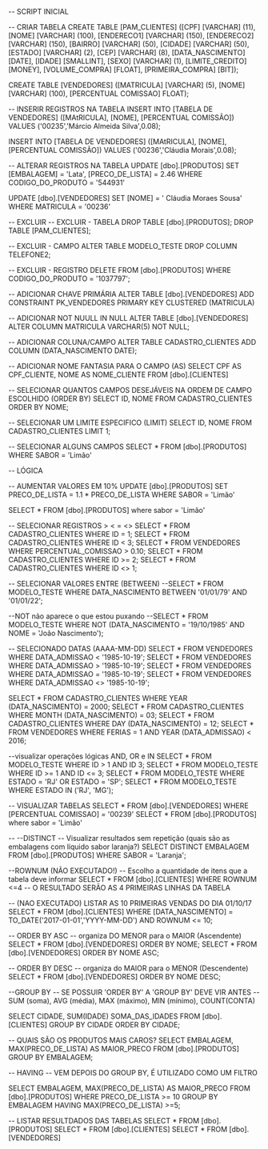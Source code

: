 -- SCRIPT INICIAL

-- CRIAR TABELA
CREATE TABLE [PAM_CLIENTES]
([CPF] [VARCHAR] (11),
[NOME] [VARCHAR] (100),
[ENDERECO1] [VARCHAR] (150),
[ENDERECO2] [VARCHAR] (150),
[BAIRRO] [VARCHAR] (50),
[CIDADE] [VARCHAR] (50),
[ESTADO] [VARCHAR] (2),
[CEP] [VARCHAR] (8),
[DATA_NASCIMENTO] [DATE],
[IDADE] [SMALLINT],
[SEXO] [VARCHAR] (1),
[LIMITE_CREDITO] [MONEY],
[VOLUME_COMPRA] [FLOAT],
[PRIMEIRA_COMPRA] [BIT]);

CREATE TABLE [VENDEDORES]
([MATRICULA] [VARCHAR] (5),
[NOME] [VARCHAR] (100),
[PERCENTUAL COMISSAO] FLOAT);

-- INSERIR REGISTROS NA TABELA
INSERT INTO [TABELA DE VENDEDORES]
([MAtRICULA], [NOME], [PERCENTUAL COMISSÃO])
VALUES
('00235','Márcio Almeida Silva',0.08);

INSERT INTO [TABELA DE VENDEDORES]
([MAtRICULA], [NOME], [PERCENTUAL COMISSÃO])
VALUES
('00236','Cláudia Morais',0.08);

-- ALTERAR REGISTROS NA TABELA
UPDATE [dbo].[PRODUTOS]
SET [EMBALAGEM] = 'Lata',
[PRECO_DE_LISTA] = 2.46 
WHERE CODIGO_DO_PRODUTO = '544931'

UPDATE [dbo].[VENDEDORES] 
SET [NOME] = '	Cláudia Moraes Sousa' WHERE MATRICULA = '00236'

-- EXCLUIR
-- EXCLUIR - TABELA
DROP TABLE [dbo].[PRODUTOS];
DROP TABLE [PAM_CLIENTES];

-- EXCLUIR - CAMPO
ALTER TABLE MODELO_TESTE DROP COLUMN TELEFONE2;

-- EXCLUIR - REGISTRO
DELETE FROM [dbo].[PRODUTOS] WHERE CODIGO_DO_PRODUTO = '1037797';

-- ADICIONAR CHAVE PRIMÁRIA
ALTER TABLE [dbo].[VENDEDORES] ADD CONSTRAINT PK_VENDEDORES PRIMARY KEY CLUSTERED (MATRICULA)

-- ADICIONAR NOT NUULL IN NULL
ALTER TABLE [dbo].[VENDEDORES] ALTER COLUMN MATRICULA VARCHAR(5) NOT NULL;

-- ADICIONAR COLUNA/CAMPO
ALTER TABLE CADASTRO_CLIENTES ADD COLUMN (DATA_NASCIMENTO DATE);

-- ADICIONAR NOME FANTASIA PARA O CAMPO (AS)
SELECT	CPF AS CPF_CLIENTE,  NOME AS NOME_CLIENTE FROM [dbo].[CLIENTES]


-- SELECIONAR QUANTOS CAMPOS DESEJÁVEIS NA ORDEM DE CAMPO ESCOLHIDO (ORDER BY)
SELECT ID, NOME FROM CADASTRO_CLIENTES ORDER BY NOME;

-- SELECIONAR UM LIMITE ESPECIFICO (LIMIT)
SELECT ID, NOME FROM CADASTRO_CLIENTES LIMIT 1;

-- SELECIONAR ALGUNS CAMPOS
SELECT * FROM [dbo].[PRODUTOS] WHERE SABOR = 'Limão'

-- LÓGICA

-- AUMENTAR VALORES EM 10%
UPDATE [dbo].[PRODUTOS] SET PRECO_DE_LISTA = 1.1 * PRECO_DE_LISTA WHERE SABOR = 'Limão'

SELECT * FROM [dbo].[PRODUTOS] where sabor = 'Limão'

-- SELECIONAR REGISTROS > < = <> <diferente>
SELECT * FROM CADASTRO_CLIENTES WHERE ID = 1;
SELECT * FROM CADASTRO_CLIENTES WHERE ID < 3;
SELECT * FROM VENDEDORES WHERE PERCENTUAL_COMISSAO > 0.10;
SELECT * FROM CADASTRO_CLIENTES WHERE ID >= 2;
SELECT * FROM CADASTRO_CLIENTES WHERE ID <> 1;

-- SELECIONAR VALORES ENTRE (BETWEEN)
--SELECT * FROM MODELO_TESTE WHERE DATA_NASCIMENTO BETWEEN '01/01/79' AND '01/01/22';

--NOT não aparece o que estou puxando
--SELECT * FROM MODELO_TESTE WHERE NOT (DATA_NASCIMENTO = '19/10/1985' AND NOME = 'João Nascimento'); 

-- SELECIONADO DATAS (AAAA-MM-DD)
SELECT * FROM VENDEDORES WHERE DATA_ADMISSAO < '1985-10-19';
SELECT * FROM VENDEDORES WHERE DATA_ADMISSAO > '1985-10-19';
SELECT * FROM VENDEDORES WHERE DATA_ADMISSAO = '1985-10-19';
SELECT * FROM VENDEDORES WHERE DATA_ADMISSAO <> '1985-10-19';

SELECT * FROM CADASTRO_CLIENTES WHERE YEAR (DATA_NASCIMENTO) = 2000;
SELECT * FROM CADASTRO_CLIENTES WHERE MONTH (DATA_NASCIMENTO) = 03;
SELECT * FROM CADASTRO_CLIENTES WHERE DAY (DATA_NASCIMENTO) = 12;
SELECT * FROM VENDEDORES WHERE FERIAS = 1 AND YEAR (DATA_ADMISSAO) < 2016;


--visualizar operações lógicas AND, OR e IN
SELECT * FROM MODELO_TESTE WHERE ID > 1 AND ID   3;
SELECT * FROM MODELO_TESTE WHERE ID >= 1 AND ID <= 3;
SELECT * FROM MODELO_TESTE WHERE ESTADO = 'RJ' OR ESTADO = 'SP';
SELECT * FROM MODELO_TESTE WHERE ESTADO IN ('RJ', 'MG');

-- VISUALIZAR TABELAS
SELECT * FROM [dbo].[VENDEDORES] WHERE [PERCENTUAL COMISSAO] = '00239' 
SELECT * FROM [dbo].[PRODUTOS] where sabor = 'Limão'

-- --DISTINCT 
-- Visualizar resultados sem repetição (quais são as embalagens com líquido sabor laranja?)
SELECT DISTINCT EMBALAGEM FROM [dbo].[PRODUTOS] WHERE SABOR = 'Laranja';

--ROWNUM (NÃO EXECUTADO!)
-- Escolho a quantidade de itens que a tabela deve informar
SELECT * FROM [dbo].[CLIENTES] WHERE ROWNUM <=4
-- O RESULTADO SERÃO AS 4 PRIMEIRAS LINHAS DA TABELA

-- (NAO EXECUTADO) LISTAR AS 10 PRIMEIRAS VENDAS DO DIA 01/10/17
SELECT * FROM [dbo].[CLIENTES] WHERE [DATA_NASCIMENTO] = 
TO_DATE('2017-01-01','YYYY-MM-DD') AND ROWNUM <= 10;


-- ORDER BY ASC
-- organiza DO MENOR para o MAIOR (Ascendente)
SELECT * FROM [dbo].[VENDEDORES] ORDER BY NOME;
SELECT * FROM [dbo].[VENDEDORES] ORDER BY  NOME ASC;

-- ORDER BY DESC
-- organiza do MAIOR para o MENOR (Descendente)
SELECT * FROM [dbo].[VENDEDORES] ORDER BY  NOME DESC;

--GROUP BY
-- SE POSSUIR 'ORDER BY' A 'GROUP BY' DEVE VIR ANTES
-- SUM (soma), AVG (média), MAX (máximo), MIN (mínimo), COUNT(CONTA)

SELECT CIDADE, SUM(IDADE) SOMA_DAS_IDADES FROM [dbo].[CLIENTES] GROUP BY CIDADE ORDER BY CIDADE;

-- QUAIS SÃO OS PRODUTOS MAIS CAROS?
SELECT EMBALAGEM, MAX(PRECO_DE_LISTA) AS MAIOR_PRECO FROM [dbo].[PRODUTOS] GROUP BY EMBALAGEM;

-- HAVING
-- VEM DEPOIS DO GROUP BY, É UTILIZADO COMO UM FILTRO

SELECT EMBALAGEM, MAX(PRECO_DE_LISTA) AS MAIOR_PRECO FROM [dbo].[PRODUTOS]
WHERE PRECO_DE_LISTA >= 10
GROUP BY EMBALAGEM
HAVING MAX(PRECO_DE_LISTA) >=5;


-- LISTAR RESULTDADOS DAS TABELAS
SELECT * FROM [dbo].[PRODUTOS]
SELECT * FROM [dbo].[CLIENTES]
SELECT * FROM [dbo].[VENDEDORES]
